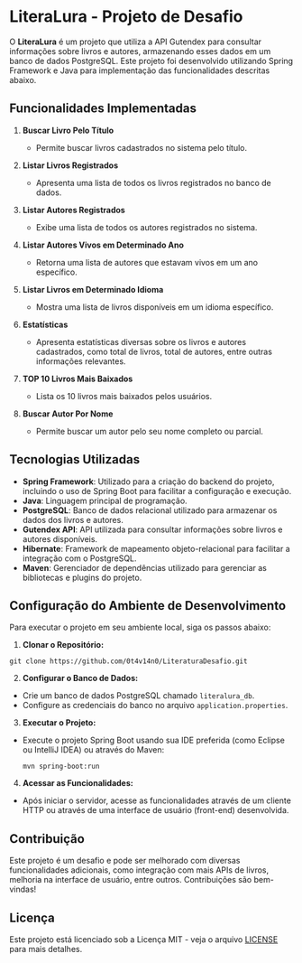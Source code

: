 # LiteraLura - Projeto de Desafio

O **LiteraLura** é um projeto que utiliza a API Gutendex para consultar informações sobre livros e autores, armazenando esses dados em um banco de dados PostgreSQL. Este projeto foi desenvolvido utilizando Spring Framework e Java para implementação das funcionalidades descritas abaixo.

## Funcionalidades Implementadas

1. **Buscar Livro Pelo Título**
   - Permite buscar livros cadastrados no sistema pelo título.

2. **Listar Livros Registrados**
   - Apresenta uma lista de todos os livros registrados no banco de dados.

3. **Listar Autores Registrados**
   - Exibe uma lista de todos os autores registrados no sistema.

4. **Listar Autores Vivos em Determinado Ano**
   - Retorna uma lista de autores que estavam vivos em um ano específico.

5. **Listar Livros em Determinado Idioma**
   - Mostra uma lista de livros disponíveis em um idioma específico.

6. **Estatísticas**
   - Apresenta estatísticas diversas sobre os livros e autores cadastrados, como total de livros, total de autores, entre outras informações relevantes.

7. **TOP 10 Livros Mais Baixados**
   - Lista os 10 livros mais baixados pelos usuários.

8. **Buscar Autor Por Nome**
   - Permite buscar um autor pelo seu nome completo ou parcial.

## Tecnologias Utilizadas

- **Spring Framework**: Utilizado para a criação do backend do projeto, incluindo o uso de Spring Boot para facilitar a configuração e execução.
- **Java**: Linguagem principal de programação.
- **PostgreSQL**: Banco de dados relacional utilizado para armazenar os dados dos livros e autores.
- **Gutendex API**: API utilizada para consultar informações sobre livros e autores disponíveis.
- **Hibernate**: Framework de mapeamento objeto-relacional para facilitar a integração com o PostgreSQL.
- **Maven**: Gerenciador de dependências utilizado para gerenciar as bibliotecas e plugins do projeto.

## Configuração do Ambiente de Desenvolvimento

Para executar o projeto em seu ambiente local, siga os passos abaixo:

1. **Clonar o Repositório:**

  ```shell
  git clone https://github.com/0t4v14n0/LiteraturaDesafio.git
  ```

2. **Configurar o Banco de Dados:**
- Crie um banco de dados PostgreSQL chamado `literalura_db`.
- Configure as credenciais do banco no arquivo `application.properties`.

3. **Executar o Projeto:**
- Execute o projeto Spring Boot usando sua IDE preferida (como Eclipse ou IntelliJ IDEA) ou através do Maven:
  ```
  mvn spring-boot:run
  ```

4. **Acessar as Funcionalidades:**
- Após iniciar o servidor, acesse as funcionalidades através de um cliente HTTP ou através de uma interface de usuário (front-end) desenvolvida.

## Contribuição

Este projeto é um desafio e pode ser melhorado com diversas funcionalidades adicionais, como integração com mais APIs de livros, melhoria na interface de usuário, entre outros. Contribuições são bem-vindas!

## Licença

Este projeto está licenciado sob a Licença MIT - veja o arquivo [LICENSE](LICENSE) para mais detalhes.
